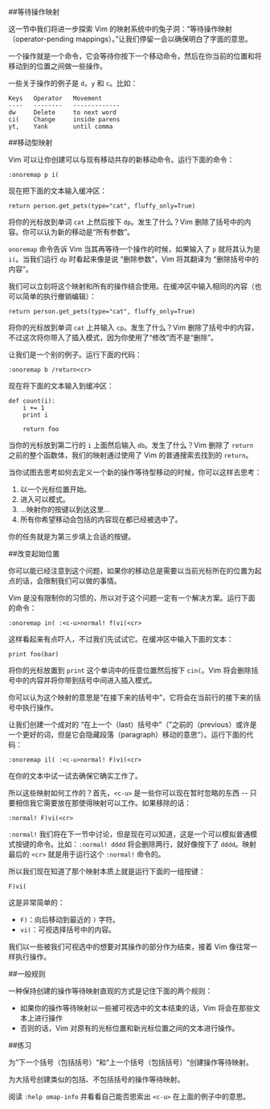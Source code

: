 ##等待操作映射

这一节中我们将进一步探索 Vim 的映射系统中的兔子洞：“等待操作映射（operator-pending mappings）。”让我们停留一会以确保明白了字面的意思。

一个操作就是一个命令，它会等待你按下一个移动命令，然后在你当前的位置和将移动到的位置之间做一些操作。

一些关于操作的例子是 `d`，`y` 和 `c`。比如：

```
Keys   Operator   Movement
----   --------   -------------
dw     Delete     to next word
ci(    Change     inside parens
yt,    Yank       until comma
```

##移动型映射

Vim 可以让你创建可以与现有移动共存的新移动命令。运行下面的命令：

```vim
:onoremap p i(
```

现在把下面的文本输入缓冲区：

```
return person.get_pets(type="cat", fluffy_only=True)
```

将你的光标放到单词 `cat` 上然后按下 `dp`。发生了什么？Vim 删除了括号中的内容。你可以认为新的移动是“所有参数”。

`onoremap` 命令告诉 Vim 当其再等待一个操作的时候，如果输入了 `p` 就将其认为是 `i(`。当我们运行 `dp` 时看起来像是说 “删除参数”，Vim 将其翻译为 “删除括号中的内容”。

我们可以立刻将这个映射和所有的操作结合使用。在缓冲区中输入相同的内容（也可以简单的执行撤销编辑）：

```
return person.get_pets(type="cat", fluffy_only=True)
```

将你的光标放到单词 `cat` 上并输入 `cp`。发生了什么？Vim 删除了括号中的内容，不过这次将你带入了插入模式，因为你使用了“修改”而不是“删除”。

让我们是一个别的例子。运行下面的代码：

```vim
:onoremap b /return<cr>
```

现在将下面的文本输入到缓冲区：

```
def count(i):
    i += 1
    print i

    return foo
```

当你的光标放到第二行的 `i` 上面然后输入 `db`。发生了什么？Vim 删除了 `return` 之前的整个函数体，我们的映射通过使用了 Vim 的普通搜索去找到的 `return`。

当你试图去思考如何去定义一个新的操作等待型移动的时候，你可以这样去思考：

1. 以一个光标位置开始。
2. 进入可以模式。
3. ...映射你的按键以到达这里...
4. 所有你希望移动会包括的内容现在都已经被选中了。

你的任务就是为第三步填上合适的按键。

##改变起始位置

你可以能已经注意到这个问题，如果你的移动总是需要以当前光标所在的位置为起点的话，会限制我们可以做的事情。

Vim 是没有限制你的习惯的，所以对于这个问题一定有一个解决方案。运行下面的命令：

```vim
:onoremap in( :<c-u>normal! f(vi(<cr>
```

这样看起来有点吓人，不过我们先试试它。在缓冲区中输入下面的文本：

```
print foo(bar)
```

将你的光标放置到 `print` 这个单词中的任意位置然后按下 `cin(`。Vim 将会删除括号中的内容并将你带到括号中间进入插入模式。

你可以认为这个映射的意思是“在接下来的括号中”，它将会在当前行的接下来的括号中执行操作。

让我们创建一个成对的 “在上一个（last）括号中”（”之前的（previous）或许是一个更好的词，但是它会隐藏段落（paragraph）移动的意思“）。运行下面的代码：

```
:onoremap il( :<c-u>normal! F)vi(<cr>
```

在你的文本中试一试去确保它确实工作了。

所以这些映射如何工作的？首先，`<c-u>` 是一些你可以现在暂时忽略的东西 -- 只要相信我它需要放在那使得映射可以工作。如果移除的话：

```vim
:normal! F)vi(<cr>
```

`:normal!` 我们将在下一节中讨论，但是现在可以知道，这是一个可以模拟普通模式按键的命令。比如：`:normal! dddd` 将会删除两行，就好像按下了 `dddd`。映射最后的 `<cr>` 就是用于运行这个 `:normal!` 命令的。

所以我们现在知道了那个映射本质上就是运行下面的一组按键：

```
F)vi(
```

这是非常简单的：
- `F)`：向后移动到最近的 `)` 字符。
- `vi(`：可视选择括号中的内容。

我们以一些被我们可视选中的想要对其操作的部分作为结束，接着 Vim 像往常一样执行操作。

##一般规则

一种保持创建的操作等待映射直观的方式是记住下面的两个规则：
- 如果你的操作等待映射以一些被可视选中的文本结束的话，Vim 将会在那些文本上进行操作
- 否则的话，Vim 对原有的光标位置和新光标位置之间的文本进行操作。

##练习

为”下一个括号（包括括号）“和“上一个括号（包括括号）“创建操作等待映射。

为大括号创建类似的包括、不包括括号的操作等待映射。

阅读 `:help omap-info` 并看看自己能否思索出 `<c-u>` 在上面的例子中的意思。
